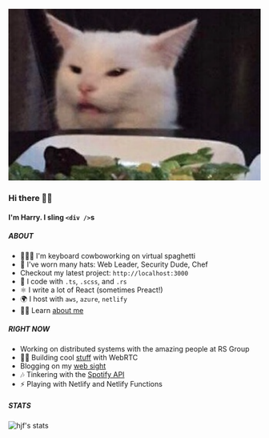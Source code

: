 <img src="https://github.com/hjfitz/hjfitz/raw/master/img/smudge.png" width="2000"></img>

### Hi there 🧙‍♀️

#### I'm Harry. I sling `<div />`s

##### ABOUT

- 🧙🏻‍♂️ I'm keyboard cowboworking on virtual spaghetti
- 🤠 I've worn many hats: Web Leader, Security Dude, Chef
- Checkout my latest project: `http://localhost:3000`
- 🧱 I code with `.ts`, `.scss`, and `.rs`
- ⚛️ I write a lot of React (sometimes Preact!)
- 🌍 I host with `aws`, `azure`, `netlify`
- 👨‍💼 Learn [about me](https://www.linkedin.com/in/hjfitz/)

##### RIGHT NOW

- Working on distributed systems with the amazing people at RS Group
- 👨‍💻 Building cool [stuff](https://groups.hjf.io/) with WebRTC
- Blogging on my [web sight](https://hjf.io) 
- 🎶 Tinkering with the [Spotify API](https://spotify.hjf.io/)
- ⚡️ Playing with Netlify and Netlify Functions



##### STATS

![hjf's stats](https://github-readme-stats.vercel.app/api?username=hjfitz&count_private=true&show_icons=true)
